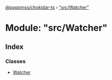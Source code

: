 [@poppinss/chokidar-ts](../README.md) › ["src/Watcher"](_src_watcher_.md)

# Module: "src/Watcher"

## Index

### Classes

* [Watcher](../classes/_src_watcher_.watcher.md)
